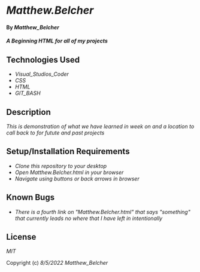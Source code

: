 # _Matthew.Belcher_

#### By _Matthew_Belcher_

#### _A Beginning HTML for all of my projects_

## Technologies Used

* _Visual_Studios_Coder_
* _CSS_
* _HTML_
* _GIT_BASH_

## Description

_This is demonstration of what we have learned in week on and a location to call back to for futute and past projects_

## Setup/Installation Requirements

* _Clone this repository to your desktop_
* _Open Matthew.Belcher.html in your browser_
* _Navigate using buttons or back arrows in browser_

## Known Bugs
* _There is a fourth link on "Matthew.Belcher.html" that says "something" that currently leads no where that I have left in intentionally_


## License

_MIT_

Copyright (c) _8/5/2022_ _Matthew_Belcher_